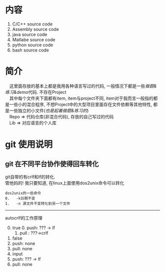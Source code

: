 # 内容
1. C/C++ source code
2. Assembly source code  
3. java source code
4. Matlabe source code
5. python source code
6. bash source code

# 简介
&emsp;这里面存放的基本上都是我用各种语言写过的代码, 一般情况下都是一些*做题&练习&demo*代码. 不存在Project<br>&emsp;其中每个文件夹下面都有item, item与project不同, item对于我而言一般指的都是一些小的混合程序, 不想Project中的大型项目里面存在文件依赖等其他特性, 都是一些独立的小文件(*也是起着做题&练习的*)<br>
&emsp;Repo => 代码仓库(非混合代码), 存放的自己写过的代码<br>
&emsp;Lib => 对应语言的个人库<br>

# git 使用说明
## git 在不同平台协作使得回车转化
git自带的有crlf和lf的转化.<br>
管他妈的!
我只要知道, 在linux上面使用dos2unix命令可以转化

```
dos2unix的一些命令
0.   -k日期不变
1.   -n 源文件不变转化到另一个文件
```

---

autocrlf的工作原理

0. true
   0.   push: ??? -> lf
   1.   pull : ???->crlf
1. false<br>
  0.   push: none
  1.   pull: none
2. input<br>
  0.   push: ??? -> lf
  1.   pull: none
